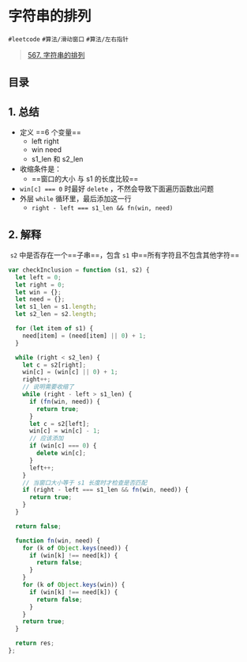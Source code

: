 
# 字符串的排列

`#leetcode` `#算法/滑动窗口` `#算法/左右指针` 

>  [567. 字符串的排列](https://leetcode.cn/problems/permutation-in-string/)


## 目录
<!-- toc -->
 ## 1. 总结 

- 定义 ==6 个变量==
	- left right 
	- win need
	- s1_len 和 s2_len
- 收缩条件是：
	- ==窗口的大小 与 s1 的长度比较==
- `win[c] === 0` 时最好 `delete` ，不然会导致下面遍历函数出问题
- 外层 `while` 循环里，最后添加这一行
	- `right - left === s1_len && fn(win, need)`

## 2. 解释

 `s2` 中是否存在一个==子串==，包含 `s1` 中==所有字符且不包含其他字符==

```javascript
var checkInclusion = function (s1, s2) {
  let left = 0;
  let right = 0;
  let win = {};
  let need = {};
  let s1_len = s1.length;
  let s2_len = s2.length;

  for (let item of s1) {
    need[item] = (need[item] || 0) + 1;
  }

  while (right < s2_len) {
    let c = s2[right];
    win[c] = (win[c] || 0) + 1;
    right++;
    // 说明需要收缩了
    while (right - left > s1_len) {
      if (fn(win, need)) {
        return true;
      }
      let c = s2[left];
      win[c] = win[c] - 1;
      // 应该添加
      if (win[c] === 0) {
        delete win[c];
      }
      left++;
    }
    // 当窗口大小等于 s1 长度时才检查是否匹配
    if (right - left === s1_len && fn(win, need)) {
      return true;
    }
  }

  return false;

  function fn(win, need) {
    for (k of Object.keys(need)) {
      if (win[k] !== need[k]) {
        return false;
      }
    }
    for (k of Object.keys(win)) {
      if (win[k] !== need[k]) {
        return false;
      }
    }
    return true;
  }

  return res;
};

```